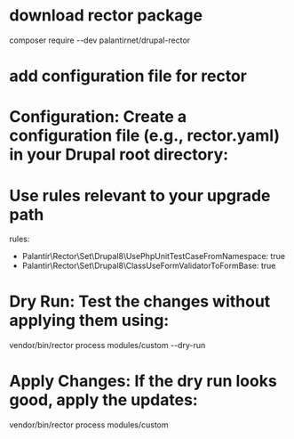 # download rector package
composer require --dev palantirnet/drupal-rector
# add configuration file for rector 
# Configuration: Create a configuration file (e.g., rector.yaml) in your Drupal root directory:
# Use rules relevant to your upgrade path
rules:
- Palantir\Rector\Set\Drupal8\UsePhpUnitTestCaseFromNamespace: true
- Palantir\Rector\Set\Drupal8\ClassUseFormValidatorToFormBase: true
# Dry Run: Test the changes without applying them using:
vendor/bin/rector process modules/custom --dry-run
# Apply Changes: If the dry run looks good, apply the updates:
vendor/bin/rector process modules/custom